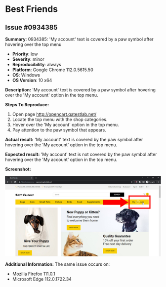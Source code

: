 # Best Friends

## Issue #0934385

**Summary**: 0934385: 'My account' text is covered by a paw symbol after hovering over the top menu

- **Priority**: low
- **Severity**: minor
- **Reproducibility**: always
- **Platform**: Google Chrome 112.0.5615.50
- **OS**: Windows
- **OS Version**: 10 x64

**Description:** 'My account' text is covered by a paw symbol after hovering over the 'My account' option in the top menu.

**Steps To Reproduce:**

1. Open page http://opencart.qatestlab.net/
2. Locate the top menu with the shop categories.
3. Hover over the 'My account' option in the top menu.
4. Pay attention to the paw symbol that appears.

**Actual result:** 'My account' text is covered by the paw symbol after hovering over the 'My account' option in the top menu.

**Expected result:** 'My account' text is not covered by the paw symbol after hovering over the 'My account' option in the top menu.

**Screenshot:**

![0934385](0934385.jpg)

**Additional Information:** The same issue occurs on:

- Mozilla Firefox 111.0.1
- Microsoft Edge 112.0.1722.34
